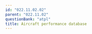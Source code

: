 ```yaml
---
id: "022.11.02.02"
parent: "022.11.02"
questionBank: "atpl"
title: Aircraft performance database
---
```

